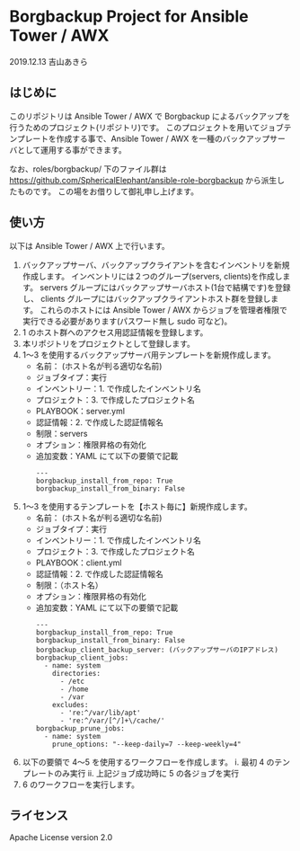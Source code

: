 # Borgbackup Project for Ansible Tower / AWX

2019.12.13 吉山あきら

## はじめに

このリポジトリは Ansible Tower / AWX で Borgbackup によるバックアップを行うためのプロジェクト(リポジトリ)です。
このプロジェクトを用いてジョブテンプレートを作成する事で、Ansible Tower / AWX を一種のバックアップサーバとして運用する事ができます。

なお、roles/borgbackup/ 下のファイル群は https://github.com/SphericalElephant/ansible-role-borgbackup から派生したものです。
この場をお借りして御礼申し上げます。

## 使い方

以下は Ansible Tower / AWX 上で行います。

1. バックアップサーバ、バックアップクライアントを含むインベントリを新規作成します。
   インベントリには２つのグループ(servers, clients)を作成します。
   servers グループにはバックアップサーバホスト(1台で結構です)を登録し、
   clients グループにはバックアップクライアントホスト群を登録します。
   これらのホストには Ansible Tower / AWX からジョブを管理者権限で実行できる必要があります(パスワード無し sudo 可など)。
2. 1 のホスト群へのアクセス用認証情報を登録します。
3. 本リポジトリをプロジェクトとして登録します。
4. 1～3 を使用するバックアップサーバ用テンプレートを新規作成します。
   * 名前： (ホスト名が判る適切な名前)
   * ジョブタイプ：実行
   * インベントリー：1. で作成したインベントリ名
   * プロジェクト：3. で作成したプロジェクト名
   * PLAYBOOK：server.yml
   * 認証情報：2. で作成した認証情報名
   * 制限：servers
   * オプション：権限昇格の有効化
   * 追加変数：YAML にて以下の要領で記載
        ```
        ---
        borgbackup_install_from_repo: True
        borgbackup_install_from_binary: False
        ```
5. 1～3 を使用するテンプレートを【ホスト毎に】新規作成します。
   * 名前： (ホスト名が判る適切な名前)
   * ジョブタイプ：実行
   * インベントリー：1. で作成したインベントリ名
   * プロジェクト：3. で作成したプロジェクト名
   * PLAYBOOK：client.yml
   * 認証情報：2. で作成した認証情報名
   * 制限：（ホスト名）
   * オプション：権限昇格の有効化
   * 追加変数：YAML にて以下の要領で記載
        ```
        ---
        borgbackup_install_from_repo: True
        borgbackup_install_from_binary: False
        borgbackup_client_backup_server: (バックアップサーバのIPアドレス)
        borgbackup_client_jobs:
          - name: system
            directories:
              - /etc
              - /home
              - /var
            excludes:
              - 're:^/var/lib/apt'
              - 're:^/var/[^/]+\/cache/'
        borgbackup_prune_jobs:
          - name: system
            prune_options: "--keep-daily=7 --keep-weekly=4"
        ```
6. 以下の要領で 4～5 を使用するワークフローを作成します。
   i. 最初 4 のテンプレートのみ実行
   ii. 上記ジョブ成功時に 5 の各ジョブを実行
7. 6 のワークフローを実行します。

## ライセンス

Apache License version 2.0
